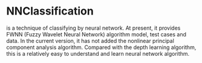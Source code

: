 # NNClassification
is a technique of classifying by neural network. At present, it provides FWNN (Fuzzy Wavelet Neural Network) algorithm model, test cases and data. In the current version, it has not added the nonlinear principal component analysis algorithm. Compared with the depth learning algorithm, this is a relatively easy to understand and learn neural network algorithm.
